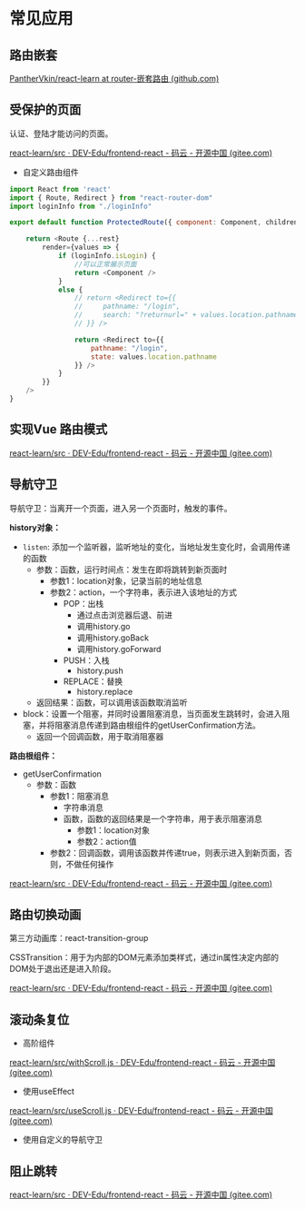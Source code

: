 # 常见应用

## 路由嵌套

  [PantherVkin/react-learn at router-嵌套路由 (github.com)](https://github.com/PantherVkin/react-learn/tree/router-嵌套路由)

## 受保护的页面

认证、登陆才能访问的页面。

[react-learn/src · DEV-Edu/frontend-react - 码云 - 开源中国 (gitee.com)](https://gitee.com/dev-edu/frontend-react/tree/5-9.受保护的页面/react-learn/src)



- 自定义路由组件

```js
import React from 'react'
import { Route, Redirect } from "react-router-dom"
import loginInfo from "./loginInfo"

export default function ProtectedRoute({ component: Component, children, render, ...rest }) {

    return <Route {...rest}
        render={values => {
            if (loginInfo.isLogin) {
                //可以正常展示页面
                return <Component />
            }
            else {
                // return <Redirect to={{
                //     pathname: "/login",
                //     search: "?returnurl=" + values.location.pathname
                // }} />

                return <Redirect to={{
                    pathname: "/login",
                    state: values.location.pathname
                }} />
            }
        }}
    />
}

```



## 实现Vue 路由模式

[react-learn/src · DEV-Edu/frontend-react - 码云 - 开源中国 (gitee.com)](https://gitee.com/dev-edu/frontend-react/tree/5-10.扩展.实现vue路由模式/react-learn/src)



## 导航守卫

导航守卫：当离开一个页面，进入另一个页面时，触发的事件。



**history对象：**

- `listen`: 添加一个监听器，监听地址的变化，当地址发生变化时，会调用传递的函数
  - 参数：函数，运行时间点：发生在即将跳转到新页面时
    - 参数1：location对象，记录当前的地址信息
    - 参数2：action，一个字符串，表示进入该地址的方式
      - POP：出栈
        - 通过点击浏览器后退、前进
        - 调用history.go
        - 调用history.goBack
        - 调用history.goForward
      - PUSH：入栈
        - history.push
      - REPLACE：替换
        - history.replace
  - 返回结果：函数，可以调用该函数取消监听
- block：设置一个阻塞，并同时设置阻塞消息，当页面发生跳转时，会进入阻塞，并将阻塞消息传递到路由根组件的getUserConfirmation方法。
  - 返回一个回调函数，用于取消阻塞器

**路由根组件：**

- getUserConfirmation
  - 参数：函数
    - 参数1：阻塞消息
      - 字符串消息
      - 函数，函数的返回结果是一个字符串，用于表示阻塞消息
        - 参数1：location对象
        - 参数2：action值
    - 参数2：回调函数，调用该函数并传递true，则表示进入到新页面，否则，不做任何操作

 

[react-learn/src · DEV-Edu/frontend-react - 码云 - 开源中国 (gitee.com)](https://gitee.com/dev-edu/frontend-react/tree/5-11.导航守卫/react-learn/src)



## 路由切换动画

第三方动画库：react-transition-group

CSSTransition：用于为内部的DOM元素添加类样式，通过in属性决定内部的DOM处于退出还是进入阶段。



[react-learn/src · DEV-Edu/frontend-react - 码云 - 开源中国 (gitee.com)](https://gitee.com/dev-edu/frontend-react/tree/5-12.常见应用.切换动画/react-learn/src)



## 滚动条复位

- 高阶组件

[react-learn/src/withScroll.js · DEV-Edu/frontend-react - 码云 - 开源中国 (gitee.com)](https://gitee.com/dev-edu/frontend-react/blob/5-13.常见应用.滚动条问题/react-learn/src/withScroll.js)



- 使用useEffect

[react-learn/src/useScroll.js · DEV-Edu/frontend-react - 码云 - 开源中国 (gitee.com)](https://gitee.com/dev-edu/frontend-react/blob/5-13.常见应用.滚动条问题/react-learn/src/useScroll.js#)



- 使用自定义的导航守卫



## 阻止跳转

[react-learn/src · DEV-Edu/frontend-react - 码云 - 开源中国 (gitee.com)](https://gitee.com/dev-edu/frontend-react/tree/5-14.常见应用.阻止跳转/react-learn/src)

